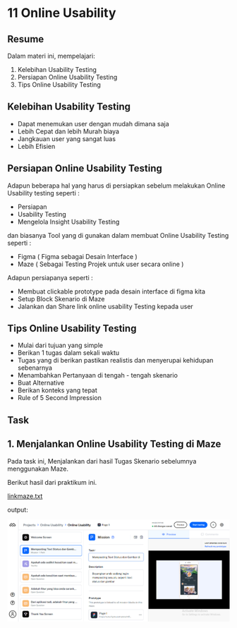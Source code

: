 # 11 Online Usability

## Resume
Dalam materi ini, mempelajari:
1. Kelebihan Usability Testing
2. Persiapan Online Usability Testing
3. Tips Online Usability Testing


## Kelebihan Usability Testing
- Dapat menemukan user dengan mudah dimana saja
- Lebih Cepat dan lebih Murah biaya
- Jangkauan user yang sangat luas
- Lebih Efisien

## Persiapan Online Usability Testing
Adapun beberapa hal yang harus di persiapkan sebelum melakukan Online Usability testing seperti :
- Persiapan
- Usability Testing
- Mengelola Insight Usability Testing

dan biasanya Tool yang di gunakan dalam membuat Online Usability Testing seperti :
- Figma ( Figma sebagai Desain Interface )
- Maze ( Sebagai Testing Projek untuk user secara online )

Adapun persiapanya seperti :
- Membuat clickable prototype pada desain interface di figma kita
- Setup Block Skenario di Maze
- Jalankan dan Share link online usability Testing kepada user 

## Tips Online Usability Testing
- Mulai dari tujuan yang simple
- Berikan 1 tugas dalam sekali waktu
- Tugas yang di berikan pastikan realistis dan menyerupai kehidupan sebenarnya
- Menambahkan Pertanyaan di tengah - tengah skenario
- Buat Alternative 
- Berikan konteks yang tepat
- Rule of 5 Second Impression

## Task
## 1. Menjalankan Online Usability Testing di Maze
Pada task ini, Menjalankan dari hasil Tugas Skenario sebelumnya menggunakan Maze.

Berikut hasil dari praktikum ini.

[linkmaze.txt](./praktikum/linkmaze.txt)

output:

![ss](./screenshots/ss.png)



